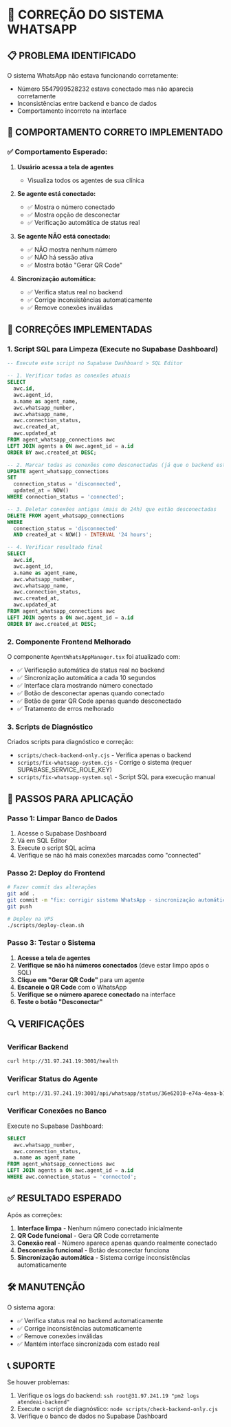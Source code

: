 # 🔧 CORREÇÃO DO SISTEMA WHATSAPP

## 📋 PROBLEMA IDENTIFICADO

O sistema WhatsApp não estava funcionando corretamente:
- Número 5547999528232 estava conectado mas não aparecia corretamente
- Inconsistências entre backend e banco de dados
- Comportamento incorreto na interface

## 🎯 COMPORTAMENTO CORRETO IMPLEMENTADO

### ✅ Comportamento Esperado:

1. **Usuário acessa a tela de agentes**
   - Visualiza todos os agentes de sua clínica

2. **Se agente está conectado:**
   - ✅ Mostra o número conectado
   - ✅ Mostra opção de desconectar
   - ✅ Verificação automática de status real

3. **Se agente NÃO está conectado:**
   - ✅ NÃO mostra nenhum número
   - ✅ NÃO há sessão ativa
   - ✅ Mostra botão "Gerar QR Code"

4. **Sincronização automática:**
   - ✅ Verifica status real no backend
   - ✅ Corrige inconsistências automaticamente
   - ✅ Remove conexões inválidas

## 🔧 CORREÇÕES IMPLEMENTADAS

### 1. Script SQL para Limpeza (Execute no Supabase Dashboard)

```sql
-- Execute este script no Supabase Dashboard > SQL Editor

-- 1. Verificar todas as conexões atuais
SELECT 
  awc.id,
  awc.agent_id,
  a.name as agent_name,
  awc.whatsapp_number,
  awc.whatsapp_name,
  awc.connection_status,
  awc.created_at,
  awc.updated_at
FROM agent_whatsapp_connections awc
LEFT JOIN agents a ON awc.agent_id = a.id
ORDER BY awc.created_at DESC;

-- 2. Marcar todas as conexões como desconectadas (já que o backend está desconectado)
UPDATE agent_whatsapp_connections 
SET 
  connection_status = 'disconnected',
  updated_at = NOW()
WHERE connection_status = 'connected';

-- 3. Deletar conexões antigas (mais de 24h) que estão desconectadas
DELETE FROM agent_whatsapp_connections 
WHERE 
  connection_status = 'disconnected' 
  AND created_at < NOW() - INTERVAL '24 hours';

-- 4. Verificar resultado final
SELECT 
  awc.id,
  awc.agent_id,
  a.name as agent_name,
  awc.whatsapp_number,
  awc.whatsapp_name,
  awc.connection_status,
  awc.created_at,
  awc.updated_at
FROM agent_whatsapp_connections awc
LEFT JOIN agents a ON awc.agent_id = a.id
ORDER BY awc.created_at DESC;
```

### 2. Componente Frontend Melhorado

O componente `AgentWhatsAppManager.tsx` foi atualizado com:

- ✅ Verificação automática de status real no backend
- ✅ Sincronização automática a cada 10 segundos
- ✅ Interface clara mostrando número conectado
- ✅ Botão de desconectar apenas quando conectado
- ✅ Botão de gerar QR Code apenas quando desconectado
- ✅ Tratamento de erros melhorado

### 3. Scripts de Diagnóstico

Criados scripts para diagnóstico e correção:

- `scripts/check-backend-only.cjs` - Verifica apenas o backend
- `scripts/fix-whatsapp-system.cjs` - Corrige o sistema (requer SUPABASE_SERVICE_ROLE_KEY)
- `scripts/fix-whatsapp-system.sql` - Script SQL para execução manual

## 🚀 PASSOS PARA APLICAÇÃO

### Passo 1: Limpar Banco de Dados
1. Acesse o Supabase Dashboard
2. Vá em SQL Editor
3. Execute o script SQL acima
4. Verifique se não há mais conexões marcadas como "connected"

### Passo 2: Deploy do Frontend
```bash
# Fazer commit das alterações
git add .
git commit -m "fix: corrigir sistema WhatsApp - sincronização automática e comportamento correto"
git push

# Deploy na VPS
./scripts/deploy-clean.sh
```

### Passo 3: Testar o Sistema

1. **Acesse a tela de agentes**
2. **Verifique se não há números conectados** (deve estar limpo após o SQL)
3. **Clique em "Gerar QR Code"** para um agente
4. **Escaneie o QR Code** com o WhatsApp
5. **Verifique se o número aparece conectado** na interface
6. **Teste o botão "Desconectar"**

## 🔍 VERIFICAÇÕES

### Verificar Backend
```bash
curl http://31.97.241.19:3001/health
```

### Verificar Status do Agente
```bash
curl http://31.97.241.19:3001/api/whatsapp/status/36e62010-e74a-4eaa-b1f7-4037d4721b81
```

### Verificar Conexões no Banco
Execute no Supabase Dashboard:
```sql
SELECT 
  awc.whatsapp_number,
  awc.connection_status,
  a.name as agent_name
FROM agent_whatsapp_connections awc
LEFT JOIN agents a ON awc.agent_id = a.id
WHERE awc.connection_status = 'connected';
```

## ✅ RESULTADO ESPERADO

Após as correções:

1. **Interface limpa** - Nenhum número conectado inicialmente
2. **QR Code funcional** - Gera QR Code corretamente
3. **Conexão real** - Número aparece apenas quando realmente conectado
4. **Desconexão funcional** - Botão desconectar funciona
5. **Sincronização automática** - Sistema corrige inconsistências automaticamente

## 🛠️ MANUTENÇÃO

O sistema agora:
- ✅ Verifica status real no backend automaticamente
- ✅ Corrige inconsistências automaticamente
- ✅ Remove conexões inválidas
- ✅ Mantém interface sincronizada com estado real

## 📞 SUPORTE

Se houver problemas:
1. Verifique os logs do backend: `ssh root@31.97.241.19 "pm2 logs atendeai-backend"`
2. Execute o script de diagnóstico: `node scripts/check-backend-only.cjs`
3. Verifique o banco de dados no Supabase Dashboard 